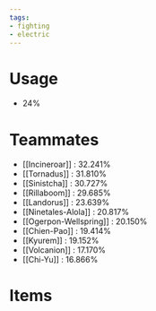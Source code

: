 ```yaml
---
tags:
- fighting
- electric
---
```

# Usage
- 24%
# Teammates
- [[Incineroar]] : 32.241%
- [[Tornadus]] : 31.810%
- [[Sinistcha]] : 30.727%
- [[Rillaboom]] : 29.685%
- [[Landorus]] : 23.639%
- [[Ninetales-Alola]] : 20.817%
- [[Ogerpon-Wellspring]] : 20.150%
- [[Chien-Pao]] : 19.414%
- [[Kyurem]] : 19.152%
- [[Volcanion]] : 17.170%
- [[Chi-Yu]] : 16.866%
# Items